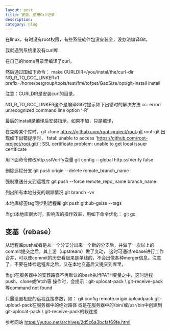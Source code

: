 ```yaml
---
layout: post
title: 安装、使用Git记录
description: 
category: blog
---
```



在linux，有时没有root权限，有些系统软件包没安装全，没办法编译Git，

我就遇到系统里没有curl库

在自己的home目录里编译了curl，

然后通过国如下命令：
make CURLDIR=/you/instal/the/curl-dir NO_R_TO_GCC_LINKER=1 prefix=/home/petgroup/tools/test/fmi/tofpet/GaoSize/opt/git-install install

注意：CURLDIR是安装curl的目录，

NO_R_TO_GCC_LINKER这个是编译Git时提示如下出错时的解决方法
cc: error: unrecognized command line option ‘-R’

最后的install是编译后安装指示，如果不加，只是编译，



在克隆某个库时，git clone https://github.com/root-project/root.git root-git
出现如下出错提示时，
fatal: unable to access 'https://github.com/root-project/root.git/': SSL certificate problem: unable to get local issuer certificate

用下面命令修改http.sslVerify变量 
git config --global http.sslVerify false


删除远程分支
git push origin --delete remote_branch_name

强制推送分支到远程库
git push --force remote_repo_name   branch_name

列出所有本地分支的跟踪情况
git branch -vv

本地库标签tag同步到远程库
git push github-gsize --tags

当git本地库很大时，影响库的操作效率，用如下命令优化：
git gc

## 变基（rebase） ##
从远程库push或者是从一个分支分出来一个新的分支后，并做了一次以上的commit提交之后，其上游（upstream）做了变动，
这时可通过rebase进行工作合并，可以使commit的历史看起来是单线的，不会出像各种merger信息。注意了，不要在体检远程库之后，又在本地变基后又提交到库里，

当git在服务器中的安葬路径不再默认的bash执行PATH变量之中，这时远程push、clone或fetch等
操作时，会提示：git-uplocat-pack \ git-receive-pack等command not found

只需设置相应的远程连接参数，如： git config remote.origin.uploadpack git-upload-pack在服务器中的绝对路径
或是在服务器中的/bin/或/usr/bin中创建到git-uplocat-pack \ git-receive-pack的软连接

参考网站
https://yutuo.net/archives/2d5c6a3bcfaf69fe.html


[Gsize]:    http://gsize.github.io  "Gsize"
